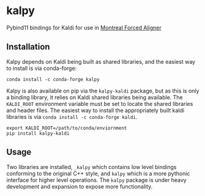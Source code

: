 # kalpy
Pybind11 bindings for Kaldi for use in [Montreal Forced Aligner](montreal-forced-aligner.readthedocs.io/)

## Installation

Kalpy depends on Kaldi being built as shared libraries, and the easiest way to install is via conda-forge:

```
conda install -c conda-forge kalpy
```

Kalpy is also available on pip via the `kalpy-kaldi` package, but as this is only a binding library, it relies on Kaldi shared libraries being available. The `KALDI_ROOT` environment variable must be set to locate the shared libraries and header files.  The easiest way to install the appropriately built kaldi libraries is via `conda install -c conda-forge kaldi`.

```
export KALDI_ROOT=/path/to/conda/enviornment
pip install kalpy-kaldi
```

## Usage

Two libraries are installed, `_kalpy` which contains low level bindings conforming to the original C++ style, and `kalpy` which is a more pythonic interface for higher level operations.  The `kalpy` package is under heavy development and expansion to expose more functionality.
